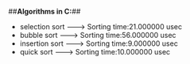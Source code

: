 ##**Algorithms in C:**##

- selection sort ---> Sorting time:21.000000 usec
- bubble sort ---> Sorting time:56.000000 usec
- insertion sort ---> Sorting time:9.000000 usec
- quick sort ---> Sorting time:10.000000 usec

